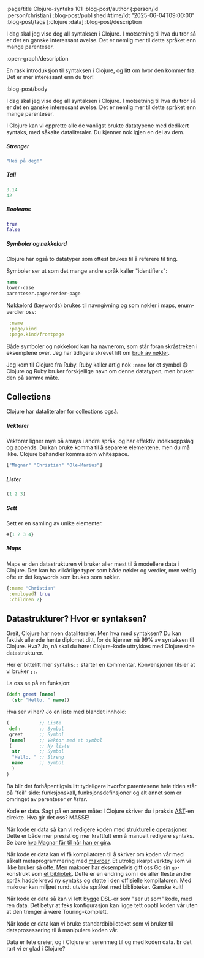 :page/title Clojure-syntaks 101
:blog-post/author {:person/id :person/christian}
:blog-post/published #time/ldt "2025-06-04T09:00:00"
:blog-post/tags [:clojure :data]
:blog-post/description

I dag skal jeg vise deg all syntaksen i Clojure. I motsetning til hva du tror så
er det en ganske interessant øvelse. Det er nemlig mer til dette språket enn
mange parenteser.

:open-graph/description

En rask introduksjon til syntaksen i Clojure, og litt om hvor den kommer fra.
Det er mer interessant enn du tror!

:blog-post/body

I dag skal jeg vise deg all syntaksen i Clojure. I motsetning til hva du tror så
er det en ganske interessant øvelse. Det er nemlig mer til dette språket enn
mange parenteser.

I Clojure kan vi opprette alle de vanligst brukte datatypene med dedikert
syntaks, med såkalte dataliteraler. Du kjenner nok igjen en del av dem.

##### Strenger

```clj
"Hei på deg!"
```

##### Tall

```clj
3.14
42
```

##### Booleans

```clj
true
false
```

##### Symboler og nøkkelord

Clojure har også to datatyper som oftest brukes til å referere til ting.

Symboler ser ut som det mange andre språk kaller "identifiers":

```clj
name
lower-case
parenteser.page/render-page
```

Nøkkelord (keywords) brukes til navngivning og som nøkler i maps, enum-verdier
osv:

```clj
 :name
 :page/kind
 :page.kind/frontpage
```

Både symboler og nøkkelord kan ha navnerom, som står foran skråstreken i
eksemplene over. Jeg har tidligere skrevet litt om [bruk av nøkler](/nokler/).

Jeg kom til Clojure fra Ruby. Ruby kaller artig nok `:name` for et symbol 😅
Clojure og Ruby bruker forskjellige navn om denne datatypen, men bruker den på
samme måte.

## Collections

Clojure har dataliteraler for collections også.

##### Vektorer

Vektorer ligner mye på arrays i andre språk, og har effektiv indeksoppslag og
appends. Du kan bruke komma til å separere elementene, men du må ikke. Clojure
behandler komma som whitespace.

```clj
["Magnar" "Christian" "Ole-Marius"]
```

##### Lister

```clj
(1 2 3)
```

##### Sett

Sett er en samling av unike elementer.

```clj
#{1 2 3 4}
```

##### Maps

Maps er den datastrukturen vi bruker aller mest til å modellere data i Clojure.
Den kan ha vilkårlige typer som både nøkler og verdier, men veldig ofte er det
keywords som brukes som nøkler.

```clj
{:name "Christian"
 :employed? true
 :children 2}
```

## Datastrukturer? Hvor er syntaksen?

Greit, Clojure har noen dataliteraler. Men hva med syntaksen? Du kan faktisk
allerede hente diplomet ditt, for du kjenner nå 99% av syntaksen til Clojure.
Hva? Jo, nå skal du høre: Clojure-kode uttrykkes med Clojure sine
datastrukturer.

Her er bittelitt mer syntaks: `;` starter en kommentar. Konvensjonen tilsier at
vi bruker `;;`.

La oss se på en funksjon:

```clj
(defn greet [name]
  (str "Hello, " name))
```

Hva ser vi her? Jo en liste med blandet innhold:

```clj
(           ;; Liste
 defn       ;; Symbol
 greet      ;; Symbol
 [name]     ;; Vektor med et symbol
 (          ;; Ny liste
  str       ;; Symbol
  "Hello, " ;; Streng
  name      ;; Symbol
  )
)
```

Da blir det forhåpentligvis litt tydeligere hvorfor parentesene hele tiden står
på "feil" side: funksjonskall, funksjonsdefinsjoner og alt annet som er omringet
av parenteser _er lister_.

Kode **er** data. Sagt på en annen måte: I Clojure skriver du i praksis
[AST](https://en.wikipedia.org/wiki/Abstract_syntax_tree)-en direkte. Hva gir
det oss? MASSE!

Når kode er data så kan vi redigere koden med [strukturelle
operasjoner](https://paredit.org/). Dette er både mer presist og mer kraftfult
enn å manuelt redigere syntaks. Se bare [hva Magnar får til når han er
gira](https://emacsrocks.com/e14.html).

Når kode er data kan vi få kompilatoren til å skriver om koden vår med såkalt
metaprogrammering med [makroer](https://clojure.org/reference/macros). Et
utrolig skarpt verktøy som vi ikke bruker så ofte. Men makroer har eksempelvis
gitt oss Go sin `go`-konstrukt som [et
bibliotek](https://github.com/clojure/core.async). Dette er en endring som i de
aller fleste andre språk hadde krevd ny syntaks og støtte i den offisielle
kompilatoren. Med makroer kan miljøet rundt utvide språket med biblioteker.
Ganske kult!

Når kode er data så kan vi lett bygge DSL-er som "ser ut som" kode, med ren
data. Det betyr at feks konfigurasjon kan ligge tett opptil koden vår uten at
den trenger å være Touring-komplett.

Når kode er data kan vi bruke standardbiblioteket som vi bruker til
dataprosessering til å manipulere koden vår.

Data er fete greier, og i Clojure er sørenmeg til og med koden data. Er det rart
vi er glad i Clojure?
